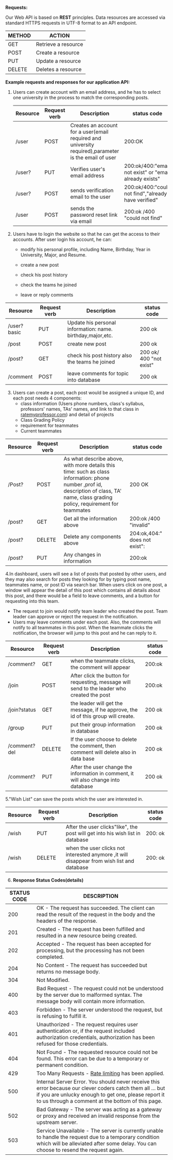 **Requests:**

Our Web API is based on **REST** principles. Data resources are accessed via standard HTTPS requests in UTF-8 format to an API endpoint. 

| METHOD | ACTION              |
| ------ | ------------------- |
| GET    | Retrieve a resource |
| POST   | Create a resource   |
| PUT    | Update a resource   |
| DELETE | Deletes a resource  |



**Example requests and responses for our application API:**

1. Users can create account with an email address, and he has to select one university in the process to match the corresponding posts.

   | Resource   | Request verb | Description                                                  | status code                                            |
   | ---------- | ------------ | ------------------------------------------------------------ | ------------------------------------------------------ |
   | /user      | POST         | Creates an account for a user(email required and university required),parameter is the email of user | 200:OK                                                 |
   | /user?<id> | PUT          | Verifies user's email address                                | 200:ok/400:"email not exist" or "email already exists" |
   | /user?<id> | POST         | sends verification email to the user                         | 200:ok/400:"could not find","already have verified"    |
   | /user      | POST         | sends the password reset link via email                      | 200:ok /400 "could not find"                           |

   

2. Users have to login the website so that he can get the access to their accounts. After user login his account, he can:

   - modify his personal profile, including Name, Birthday, Year in University, Major, and Resume.

   - create a new post

   - check his post history
   - check the teams he joined
   - leave or reply comments

   

| Resource    | Request verb | Description                                                | status code             |
| ----------- | ------------ | ---------------------------------------------------------- | ----------------------- |
| /user?basic | PUT          | Update his personal information: name. birthday,major,etc. | 200 ok                  |
| /post       | POST         | create new post                                            | 200 ok                  |
| /post?<id>  | GET          | check his post history also the teams he joined            | 200 ok/ 400 "not exist" |
| /comment    | POST         | leave comments for topic into database                     | 200 ok                  |



3. Users can create a post, each post would be assigned a unique ID, and each post needs 4 components:
   - class information (Users phone numbers, class's syllabus, professors' names, TAs' names, and link to that class in [ratemyprofessor.com](https://www.ratemyprofessors.com/)) and detail of projects
   - Class Grading Policy
   - requirement for teammates
   - Current teammates

| Resource   | Request verb | Description                                                  | status code                   |
| ---------- | ------------ | ------------------------------------------------------------ | ----------------------------- |
| /Post?<id> | POST         | As what describe above, with more details this time: such as class information: phone number ,prof id, description of class, TA' name, class grading policy, requirement for teammates | 200 OK                        |
| /post?<id> | GET          | Get all the information above                                | 200:ok /400 "invalid"         |
| /post?<id> | DELETE       | Delete any components above                                  | 204:ok,404:" does not exist": |
| /post?<id> | PUT          | Any changes in information                                   | 200:ok                        |

4.In dashboard, users will see a list of posts that posted by other users, and they may also search for posts they looking for by typing post name, teammates name, or post ID via search bar. When users click on one post, a window will appear the detail of this post which contains all details about this post, and there would be a field to leave comments, and a button for requesting into this team.

- The request to join would notify team leader who created the post. Team leader can approve or reject the request in the notification.
- Users may leave comments under each post. Also, the comments will notify to all teammates in this post. When the teammate clicks the notification, the browser will jump to this post and he can reply to it.

| Resource         | Request verb | Description                                                  | status code |
| ---------------- | ------------ | ------------------------------------------------------------ | ----------- |
| /comment?<id>    | GET          | when the teammate clicks, the comment will appear            | 200:ok      |
| /join            | POST         | After click the button for requesting, message will send to the leader who created the post | 200:ok      |
| /join?status<id> | GET          | the leader will get the message, if he approve, the id of this group will create. | 200 ok      |
| /group<id>       | PUT          | put their group information in database                      | 200 ok      |
| /comment?del<id> | DELETE       | If the user choose to delete the comment, then comment will delete also in data base | 200 ok      |
| /comment?<id>    | PUT          | After the user change the information in comment, it will also change into database | 200 ok      |





5."Wish List" can save the posts which the user are interested in.

| Resource  | Request verb | Description                                                  | status code |
| --------- | ------------ | ------------------------------------------------------------ | ----------- |
| /wish<id> | PUT          | After the user clicks"like", the post will get into his wish list in database | 200: ok     |
| /wish<id> | DELETE       | when the user clicks not interested anymore ,it will disappear from wish list and database | 200: ok     |

6.  **Response Status Codes(details)**

   | STATUS CODE | DESCRIPTION                                                  |
   | ----------- | ------------------------------------------------------------ |
   | 200         | OK - The request has succeeded. The client can read the result of the request in the body and the headers of the response. |
   | 201         | Created - The request has been fulfilled and resulted in a new resource being created. |
   | 202         | Accepted - The request has been accepted for processing, but the processing has not been completed. |
   | 204         | No Content - The request has succeeded but returns no message body. |
   | 304         | Not Modified.                                                |
   | 400         | Bad Request - The request could not be understood by the server due to malformed syntax. The message body will contain more information. |
   | 403         | Forbidden - The server understood the request, but is refusing to fulfill it. |
   | 401         | Unauthorized - The request requires user authentication or, if the request included authorization credentials, authorization has been refused for those credentials. |
   | 404         | Not Found - The requested resource could not be found. This error can be due to a temporary or permanent condition. |
   | 429         | Too Many Requests - [Rate limiting](https://developer.spotify.com/documentation/web-api/#rate-limiting) has been applied. |
   | 500         | Internal Server Error. You should never receive this error because our clever coders catch them all … but if you are unlucky enough to get one, please report it to us through a comment at the bottom of this page. |
   | 502         | Bad Gateway - The server was acting as a gateway or proxy and received an invalid response from the upstream server. |
   | 503         | Service Unavailable - The server is currently unable to handle the request due to a temporary condition which will be alleviated after some delay. You can choose to resend the request again. |

   